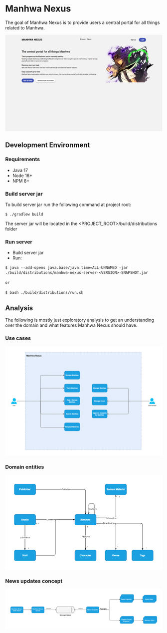 # Manhwa Nexus

The goal of Manhwa Nexus is to provide users a central portal for all things related to Manhwa.

<img src="doc/img/web-client-index.png">

## Development Environment

### Requirements

-   Java 17
-   Node 16+
-   NPM 8+

### Build server jar

To build server jar run the following command at project root:

```console
$ ./gradlew build
```

The server jar will be located in the <PROJECT_ROOT>/build/distributions folder

### Run server

-   Build server jar
-   Run:

```console
$ java --add-opens java.base/java.time=ALL-UNNAMED -jar ./build/distributions/manhwa-nexus-server-<VERSION>-SNAPSHOT.jar

or 

$ bash ./build/distributions/run.sh
```

## Analysis

The following is mostly just exploratory analysis to get an understanding over the domain and what features Manhwa Nexus
should have.

### Use cases

<img src="doc/diagrams/use-cases.png">

### Domain entities

<img src="doc/diagrams/domain-entities.png">

### News updates concept

<img src="doc/diagrams/news-updates-concept.png">
